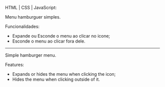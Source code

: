 HTML | CSS | JavaScript:

Menu hamburguer simples.

Funcionalidades: 
- Expande ou Esconde o menu ao clicar no icone;
- Esconde o menu ao clicar fora dele.
__________________________________________________

Simple hamburger menu.

Features:

- Expands or hides the menu when clicking the icon;
- Hides the menu when clicking outside of it.
